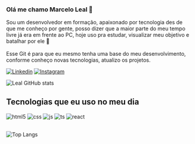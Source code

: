 <img align="center" alt="" src="https://images8.alphacoders.com/115/thumb-1920-1156488.png" />

### Olá me chamo Marcelo Leal 👋
Sou um desenvolvedor em formação, apaixonado por tecnologia des de que me conheço por gente, posso dizer que a maior parte do meu tempo livre já era em frente ao PC, hoje uso pra estudar, visualizar meu objetivo e batalhar por ele 🤖
<br/><br/>
Esse Git é para que eu mesmo tenha uma base do meu desenvolvimento, conforme conheço novas tecnologias, atualizo os projetos.

[![Linkedin](https://img.shields.io/badge/LinkedIn-0077B5?style=for-the-badge&logo=linkedin&logoColor=white)](https://www.linkedin.com/in/dev-marcelo-leal/)
[![Instagram](https://img.shields.io/badge/Instagram-E4405F?style=for-the-badge&logo=instagram&logoColor=white)](https://www.instagram.com/marcelo0.0/?next=%2F&hl=en)

![Leal GitHub stats](https://github-readme-stats.vercel.app/api?username=Ellucidator&show_icons=true&theme=dracula&count_private=true)

## Tecnologias que eu uso no meu dia

<div style="display: inline_block">
  <img align="center" alt="html5" src="https://img.shields.io/badge/HTML5-E34F26?style=for-the-badge&logo=html5&logoColor=white" />
  <img align="center" alt="css" src="https://img.shields.io/badge/CSS3-1572B6?style=for-the-badge&logo=css3&logoColor=white" />
  <img align="center" alt="js" src="https://img.shields.io/badge/JavaScript-F7DF1E?style=for-the-badge&logo=javascript&logoColor=black" />
  <img align="center" alt="ts" src="https://img.shields.io/badge/TypeScript-007ACC?style=for-the-badge&logo=typescript&logoColor=white" />
  <img align="center" alt="react" src="https://img.shields.io/badge/React-20232A?style=for-the-badge&logo=react&logoColor=61DAFB" />
</div><br/>

![Top Langs](https://github-readme-stats.vercel.app/api/top-langs/?username=Ellucidator&layout=donut)
